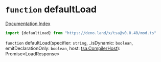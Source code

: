 # `function` defaultLoad

[Documentation Index](../README.md)

```ts
import {defaultLoad} from "https://deno.land/x/tsa@v0.0.40/mod.ts"
```

`function` defaultLoad(specifier: `string`, \_isDynamic: `boolean`, emitDeclarationOnly: `boolean`, host: [tsa.CompilerHost](../interface.CompilerHost/README.md)): Promise\<LoadResponse>

